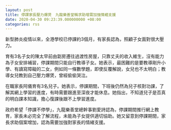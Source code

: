 ```yaml
---
layout: post
title: 停課家長壓力爆煲　九龍樂善堂稱求助增需加強情緒支援
date: 2020-04-30 09:23:39.000000000 +08:00
categories: rss
---
```


新型肺炎疫情以來，全港學校已停課約3個月，有家長認為，照顧子女面對很大壓力。

育有3名子女的陳太早前由劏房遷往過渡性房屋，只靠丈夫的收入維生，沒有能力為子女安排補習，停課期間只能自行教導子女。她表示，最困難的是要教導剛升小學、有讀寫障礙的二女，例如同一條數學題，即使反覆解說，女兒也不太明白；教導女兒教到自己壓力爆煲，曾經偷偷哭泣。

在職家長阿儀育有3名兒子。她表示，停課期間，下班後仍然為兒子核對功課，了解其網上學習的進度，有時需要跟進至深夜才能休息。她指出，不知道兒子是否真的明白課本知識，擔心復課後跟不上學習進度。

政府希望「停課不停學」，九龍樂善堂總幹事劉愛詩認為，停課期間推行網上教育，家長未必完全了解流程，未能為子女提供適切協助。她又留意到停課期間，家長求助個案增加，認為需要加強對家長的情緒支援。
